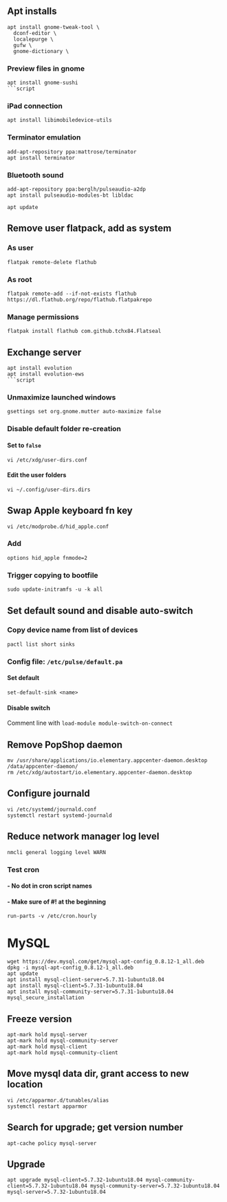 ## Apt installs
```script
apt install gnome-tweak-tool \
  dconf-editor \
  localepurge \
  gufw \
  gnome-dictionary \
```

### Preview files in gnome
```script
apt install gnome-sushi
```script
```

### iPad connection
```script
apt install libimobiledevice-utils
```

### Terminator emulation
```script
add-apt-repository ppa:mattrose/terminator
apt install terminator
```

### Bluetooth sound
```script
add-apt-repository ppa:berglh/pulseaudio-a2dp
apt install pulseaudio-modules-bt libldac

apt update
```

## Remove user flatpack, add as system
### As user
```script
flatpak remote-delete flathub
```
### As root
```script
flatpak remote-add --if-not-exists flathub https://dl.flathub.org/repo/flathub.flatpakrepo
```
### Manage permissions
```script
flatpak install flathub com.github.tchx84.Flatseal
```

## Exchange server
```script
apt install evolution
apt install evolution-ews
```script
```

### Unmaximize launched windows
```script
gsettings set org.gnome.mutter auto-maximize false
```

### Disable default folder re-creation
#### Set to `false`
```script
vi /etc/xdg/user-dirs.conf
```
#### Edit the user folders
```script
vi ~/.config/user-dirs.dirs
```

## Swap Apple keyboard fn key
```script
vi /etc/modprobe.d/hid_apple.conf
```
### Add
```script
options hid_apple fnmode=2
```
### Trigger copying to bootfile
```script
sudo update-initramfs -u -k all
```

## Set default sound and disable auto-switch
### Copy device name from list of devices
```script
pactl list short sinks
```
### Config file: `/etc/pulse/default.pa`
#### Set default
```script
set-default-sink <name>
```
#### Disable switch
Comment line with `load-module module-switch-on-connect`

## Remove PopShop daemon
```script
mv /usr/share/applications/io.elementary.appcenter-daemon.desktop /data/appcenter-daemon/
rm /etc/xdg/autostart/io.elementary.appcenter-daemon.desktop
```

## Configure journald
```script
vi /etc/systemd/journald.conf
systemctl restart systemd-journald
```

## Reduce network manager log level
```script
nmcli general logging level WARN
```

### Test cron
#### - No dot in cron script names
#### - Make sure of #! at the beginning
```script
run-parts -v /etc/cron.hourly
```

# MySQL
```script
wget https://dev.mysql.com/get/mysql-apt-config_0.8.12-1_all.deb
dpkg -i mysql-apt-config_0.8.12-1_all.deb 
apt update
apt install mysql-client-server=5.7.31-1ubuntu18.04
apt install mysql-client=5.7.31-1ubuntu18.04
apt install mysql-community-server=5.7.31-1ubuntu18.04
mysql_secure_installation 
```
## Freeze version
```script
apt-mark hold mysql-server
apt-mark hold mysql-community-server
apt-mark hold mysql-client
apt-mark hold mysql-community-client
```
## Move mysql data dir, grant access to new location
```script
vi /etc/apparmor.d/tunables/alias 
systemctl restart apparmor
```
## Search for upgrade; get version number
```script
apt-cache policy mysql-server
```
## Upgrade
```script
apt upgrade mysql-client=5.7.32-1ubuntu18.04 mysql-community-client=5.7.32-1ubuntu18.04 mysql-community-server=5.7.32-1ubuntu18.04 mysql-server=5.7.32-1ubuntu18.04
```

